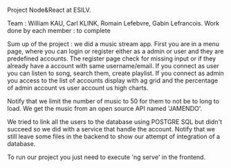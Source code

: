 Project Node&React at ESILV. 

Team : William KAU, Carl KLINK, Romain Lefebvre, Gabin Lefrancois.
Work done by each member : to complete 

Sum up of the project : we did a music stream app. First you are in a menu page, where you can login or register either as a admin or user and they are predefined accounts. The register page check for missing input or if they already have a account with same username/email. If you connect as user you can listen to song, search them, create playlist. If you connect as admin you access to the list of accounts display with ag grid and the percentage of admin account vs user account us high charts.

Notify that we limit the number of music to 50 for them to not be to long to load. We get the music from an open source API named 'JAMENDO'.

We tried to link all the users to the database using POSTGRE SQL but didn't succeed so we did with a service that handle the account. Notify that we still leave some files in the backend to show our attempt of integration of a database.

To run our project you just need to execute 'ng serve' in the frontend.
